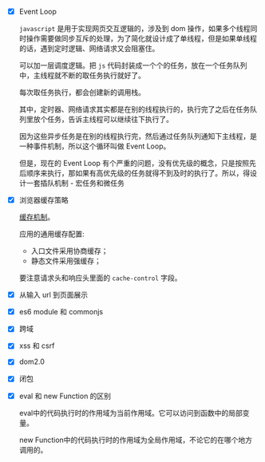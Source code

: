 - [x] Event Loop

    `javascript` 是用于实现网页交互逻辑的，涉及到 dom 操作，如果多个线程同时操作需要做同步互斥的处理，为了简化就设计成了单线程，但是如果单线程的话，遇到定时逻辑、网络请求又会阻塞住。

    可以加一层调度逻辑。把 `js` 代码封装成一个个的任务，放在一个任务队列中，主线程就不断的取任务执行就好了。

    每次取任务执行，都会创建新的调用栈。

    其中，定时器、网络请求其实都是在别的线程执行的，执行完了之后在任务队列里放个任务，告诉主线程可以继续往下执行了。

    因为这些异步任务是在别的线程执行完，然后通过任务队列通知下主线程，是一种事件机制，所以这个循环叫做 Event Loop。

    但是，现在的 Event Loop 有个严重的问题，没有优先级的概念，只是按照先后顺序来执行，那如果有高优先级的任务就得不到及时的执行了。所以，得设计一套插队机制 - 宏任务和微任务

- [x] 浏览器缓存策略

    [缓存机制](https://juejin.cn/post/6844904063193219080#heading-54)。

    应用的通用缓存配置:
    - 入口文件采用协商缓存；
    - 静态文件采用强缓存；

    要注意请求头和响应头里面的 `cache-control` 字段。

- [x] 从输入 url 到页面展示
- [x] es6 module 和 commonjs
- [x] 跨域
- [x] xss 和 csrf
- [x] dom2.0
- [x] 闭包
- [x] eval 和 new Function 的区别

    eval中的代码执行时的作用域为当前作用域。它可以访问到函数中的局部变量。
    
    new Function中的代码执行时的作用域为全局作用域，不论它的在哪个地方调用的。
